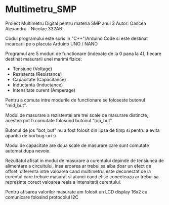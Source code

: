 # Multimetru_SMP
Proiect Multimetru Digital pentru materia SMP anul 3
Autor: Oancea Alexandru - Nicolae 332AB

Codul programului este scris in "C++"/Arduino Code si este destinat incarcarii pe o placuta Arduino UNO / NANO

Programul are 5 moduri de functionare (indexate de la 0 pana la 4), fiecare destinat masurarii unei marimi fizice:
- Tensiune (Voltage)
- Rezistenta (Resistance)
- Capacitate (Capacitance)
- Inductanta (Inductance)
- Intensitate curent (Amperage)

Pentru a comuta intre modurile de functionare se foloseste butonul "mid_but".

Modul de masurare a rezistentei are trei scale de masurare distincte, acestea pot fi comutate folosund butonul "top_but"

Butonul de jos "bot_but" nu a fost folosit din lipsa de timp si pentru a evita aparitia de boi bug-uri :)

Modul de capacitate are doua scale de masurare care sunt comutate automat dupa nevoie.

Rezultatul afisat in modul de masurare a curentului depinde de tensiunea de alimentare a circuitului, insa eroarea ar trebui
sa aiba doar un efect de offset, diferenta intre valoarea cand multimetrul este deconectat de la curentul care trebuie masurat
si atunci cand el se conecteaza ar trebui sa reprezinte corect valoarea reala a intensitatii curentului.

Pentru afisarea valorilor masurate am folosit un LCD display 16x2 cu comunicare folosind protocolul I2C
